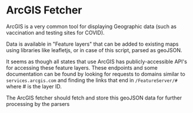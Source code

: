 # ArcGIS Fetcher

ArcGIS is a very common tool for displaying Geographic data (such as vaccination and testing sites for COVID).

Data is available in "Feature layers" that can be added to existing maps using libraries like leafletjs, or in case of this script, parsed as geoJSON.

It seems as though all states that use ArcGIS has publicly-accessible API's for accessing these feature layers. These endpoints and some documentation can be found by looking for requests to domains similar to `services.arcgis.com` and finding the links that end in `/FeatureServer/#` where # is the layer ID.

The ArcGIS fetcher should fetch and store this geoJSON data for further processing by the parsers